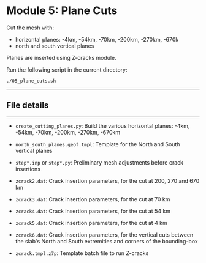 # Module 5: Plane Cuts

Cut the mesh with:
  - horizontal planes: -4km, -54km, -70km, -200km, -270km, -670k
  - north and south vertical planes

Planes are inserted using Z-cracks module.

Run the following script in the current directory:

```
./05_plane_cuts.sh
```

---

## File details
---

- `create_cutting_planes.py`: Build the various horizontal planes: -4km, -54km, -70km, -200km, -270km, -670km

- `north_south_planes.geof.tmpl`: Template for the North and South vertical planes

- `step*.inp` or `step*.py`: Preliminary mesh adjustments before crack insertions

- `zcrack2.dat`: Crack insertion parameters, for the cut at 200, 270 and 670 km

- `zcrack3.dat`: Crack insertion parameters, for the cut at 70 km

- `zcrack4.dat`: Crack insertion parameters, for the cut at 54 km

- `zcrack5.dat`: Crack insertion parameters, for the cut at 4 km

- `zcrack6.dat`: Crack insertion parameters, for the vertical cuts between the slab's North and South extremities and corners of the bounding-box

- `zcrack.tmpl.z7p`: Template batch file to run Z-cracks
